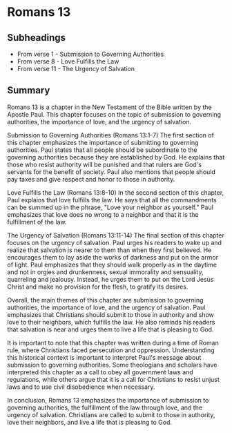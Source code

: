 # Romans 13

## Subheadings

* From verse 1 - Submission to Governing Authorities
* From verse 8 - Love Fulfills the Law
* From verse 11 - The Urgency of Salvation

## Summary

Romans 13 is a chapter in the New Testament of the Bible written by the Apostle Paul. This chapter focuses on the topic of submission to governing authorities, the importance of love, and the urgency of salvation.

Submission to Governing Authorities (Romans 13:1-7)
The first section of this chapter emphasizes the importance of submitting to governing authorities. Paul states that all people should be subordinate to the governing authorities because they are established by God. He explains that those who resist authority will be punished and that rulers are God's servants for the benefit of society. Paul also mentions that people should pay taxes and give respect and honor to those in authority.

Love Fulfills the Law (Romans 13:8-10)
In the second section of this chapter, Paul explains that love fulfills the law. He says that all the commandments can be summed up in the phrase, "Love your neighbor as yourself." Paul emphasizes that love does no wrong to a neighbor and that it is the fulfillment of the law.

The Urgency of Salvation (Romans 13:11-14)
The final section of this chapter focuses on the urgency of salvation. Paul urges his readers to wake up and realize that salvation is nearer to them than when they first believed. He encourages them to lay aside the works of darkness and put on the armor of light. Paul emphasizes that they should walk properly as in the daytime and not in orgies and drunkenness, sexual immorality and sensuality, quarreling and jealousy. Instead, he urges them to put on the Lord Jesus Christ and make no provision for the flesh, to gratify its desires.

Overall, the main themes of this chapter are submission to governing authorities, the importance of love, and the urgency of salvation. Paul emphasizes that Christians should submit to those in authority and show love to their neighbors, which fulfills the law. He also reminds his readers that salvation is near and urges them to live a life that is pleasing to God.

It is important to note that this chapter was written during a time of Roman rule, where Christians faced persecution and oppression. Understanding this historical context is important to interpret Paul's message about submission to governing authorities. Some theologians and scholars have interpreted this chapter as a call to obey all government laws and regulations, while others argue that it is a call for Christians to resist unjust laws and to use civil disobedience when necessary.

In conclusion, Romans 13 emphasizes the importance of submission to governing authorities, the fulfillment of the law through love, and the urgency of salvation. Christians are called to submit to those in authority, love their neighbors, and live a life that is pleasing to God.